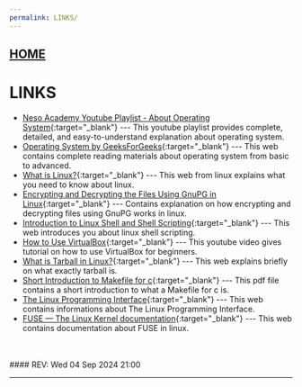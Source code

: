 ```yaml
---
permalink: LINKS/
---
```


## [HOME](../)

# LINKS

* [Neso Academy Youtube Playlist - About Operating System](https://www.youtube.com/playlist?list=PLBlnK6fEyqRiVhbXDGLXDk_OQAeuVcp2O){:target="_blank"} ---
  This youtube playlist provides complete, detailed, and easy-to-understand explanation about operating system.
* [Operating System by GeeksForGeeks](https://www.geeksforgeeks.org/operating-systems/){:target="_blank"} ---
  This web contains complete reading materials about operating system from basic to advanced.
* [What is Linux?](https://www.linux.com/what-is-linux/){:target="_blank"} ---
  This web from linux explains what you need to know about linux.
* [Encrypting and Decrypting the Files Using GnuPG in Linux](https://www.geeksforgeeks.org/encrypting-and-decrypting-the-files-using-gnupg-in-linux/){:target="_blank"} ---
  Contains explanation on how encrypting and decrypting files using GnuPG works in linux.
* [Introduction to Linux Shell and Shell Scripting](https://www.geeksforgeeks.org/introduction-linux-shell-shell-scripting/){:target="_blank"} ---
  This web introduces you about linux shell scripting.
* [How to Use VirtualBox](https://www.youtube.com/watch?v=nvdnQX9UkMY){:target="_blank"} ---
  This youtube video gives tutorial on how to use VirtualBox for beginners.
* [What is Tarball in Linux?](https://computing.help.inf.ed.ac.uk/FAQ/whats-tarball-or-how-do-i-unpack-or-create-tgz-or-targz-file){:target="_blank"} ---
  This web explains briefly on what exactly tarball is.
* [Short Introduction to Makefile for c](https://www3.nd.edu/~zxu2/acms60212-40212/Makefile.pdf){:target="_blank"} ---
  This pdf file contains a short introduction to what a Makefile for c is.
* [The Linux Programming Interface](https://man7.org/tlpi/){:target="_blank"} ---
  This web contains informations about The Linux Programming Interface.
* [FUSE — The Linux Kernel documentation](https://www.kernel.org/doc/html/latest/filesystems/fuse.html){:target="_blank"} ---
  This web contains documentation about FUSE in linux.
<br>
<br>
#### REV: Wed 04 Sep 2024 21:00
<hr>
